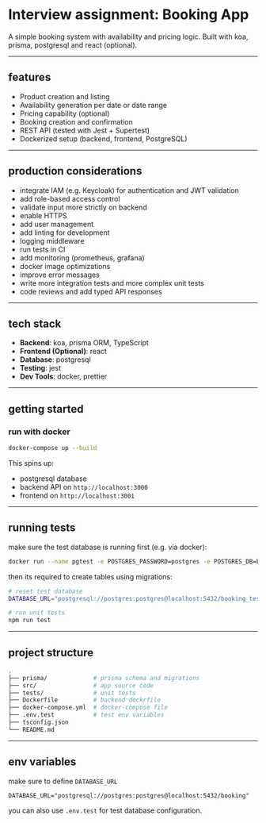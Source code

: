 # Interview assignment: Booking App

A simple booking system with availability and pricing logic. Built with koa, prisma, postgresql and react (optional).

---

## features

- Product creation and listing
- Availability generation per date or date range
- Pricing capability (optional)
- Booking creation and confirmation
- REST API (tested with Jest + Supertest)
- Dockerized setup (backend, frontend, PostgreSQL)

---

## production considerations

- integrate IAM (e.g. Keycloak) for authentication and JWT validation
- add role-based access control
- validate input more strictly on backend
- enable HTTPS
- add user management
- add linting for development
- logging middleware
- run tests in CI
- add monitoring (prometheus, grafana)
- docker image optimizations
- improve error messages
- write more integration tests and more complex unit tests
- code reviews and add typed API responses

---

## tech stack

- **Backend**: koa, prisma ORM, TypeScript
- **Frontend (Optional)**: react
- **Database**: postgresql
- **Testing**: jest
- **Dev Tools**: docker, prettier

---

## getting started


### run with docker

```bash
docker-compose up --build
```

This spins up:

- postgresql database
- backend API on `http://localhost:3000`
- frontend on `http://localhost:3001`

---

## running tests

make sure the test database is running first (e.g. via docker):

```bash
docker run --name pgtest -e POSTGRES_PASSWORD=postgres -e POSTGRES_DB=booking_test -p 5432:5432 -d postgres
```

then its required to create tables using migrations:

```bash
# reset test database
DATABASE_URL="postgresql://postgres:postgres@localhost:5432/booking_test" npx prisma migrate reset --force --skip-seed

# run unit tests
npm run test
```

---

## project structure

```bash
.
├── prisma/             # prisma schema and migrations
├── src/                # app source code
├── tests/              # unit tests
├── Dockerfile          # backend dockrfile
├── docker-compose.yml  # docker-compose file
├── .env.test           # test env variables
├── tsconfig.json
└── README.md
```

---

## env variables

make sure to define `DATABASE_URL`

```env
DATABASE_URL="postgresql://postgres:postgres@localhost:5432/booking"
```

you can also use `.env.test` for test database configuration.
